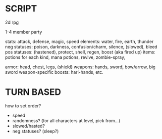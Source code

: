 SCRIPT
======

2d rpg

1-4 member party

stats: attack, defense, magic, speed
elements: water, fire, earth, thunder
neg statuses: poison, darkness, confusion/charm, silence, (slowed), bleed
pos statuses: (hastened), protect, shell, regen, boost (aka fired up)
items: potions for each kind, mana potions, revive, zombie-spray, 

armor: head, chest, legs, (shield)
weapons: hands, sword, bow/arrow, big sword
weapon-specific boosts: hari-hands, etc.

TURN BASED
============

how to set order?
- speed
- randomness? (for all characters at level, pick from...)
- slowed/hasted?
- neg statuses? (sleep?)
